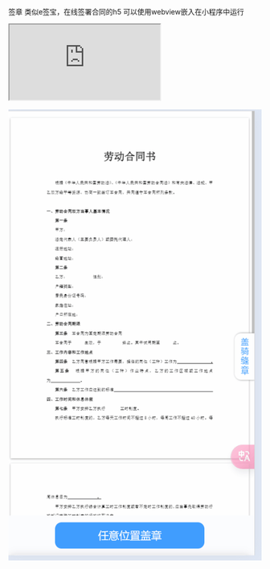 签章
类似e签宝，在线签署合同的h5
可以使用webview嵌入在小程序中运行
<iframe src="https://github.com/June-Ten/sign-h5/blob/master/sign.mp4"></iframe>


![签章演示](https://github.com/June-Ten/sign-h5/blob/master/sign.gif)
